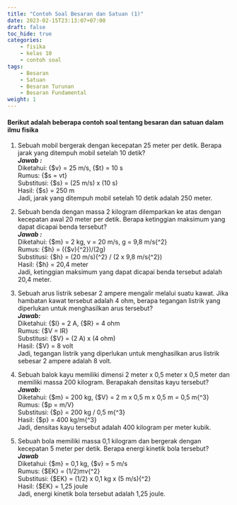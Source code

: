 ```yaml
---
title: "Contoh Soal Besaran dan Satuan (1)"
date: 2023-02-15T23:13:07+07:00
draft: false
toc_hide: true
categories:
    - fisika
    - kelas 10
    - contoh soal
tags:
    - Besaran
    - Satuan
    - Besaran Turunan
    - Besaran Fundamental
weight: 1
---
```

#### Berikut adalah beberapa contoh soal tentang besaran dan satuan dalam ilmu fisika

1. Sebuah mobil bergerak dengan kecepatan 25 meter per detik. Berapa jarak yang ditempuh mobil setelah 10 detik?\
***Jawab :***\
Diketahui: {$v} = 25 m/s, {$t} = 10 s\
Rumus: {$s = vt}\
Substitusi: {$s} = (25 m/s) x (10 s)\
Hasil: {$s} = 250 m\
Jadi, jarak yang ditempuh mobil setelah 10 detik adalah 250 meter.

2. Sebuah benda dengan massa 2 kilogram dilemparkan ke atas dengan kecepatan awal 20 meter per detik. Berapa ketinggian maksimum yang dapat dicapai benda tersebut?\
***Jawab :***\
Diketahui: {$m} = 2 kg, v = 20 m/s, g = 9,8 m/s{^2}\
Rumus: {$h} = ({$v}{^2})/(2g)\
Substitusi: {$h} = (20 m/s){^2} / (2 x 9,8 m/s{^2})\
Hasil: {$h} = 20,4 meter\
Jadi, ketinggian maksimum yang dapat dicapai benda tersebut adalah 20,4 meter.

3. Sebuah arus listrik sebesar 2 ampere mengalir melalui suatu kawat. Jika hambatan kawat tersebut adalah 4 ohm, berapa tegangan listrik yang diperlukan untuk menghasilkan arus tersebut?\
***Jawab:***\
Diketahui: {$I} = 2 A, {$R} = 4 ohm\
Rumus: {$V = IR}\
Substitusi: {$V} = (2 A) x (4 ohm)\
Hasil: {$V} = 8 volt\
Jadi, tegangan listrik yang diperlukan untuk menghasilkan arus listrik sebesar 2 ampere adalah 8 volt.

4. Sebuah balok kayu memiliki dimensi 2 meter x 0,5 meter x 0,5 meter dan memiliki massa 200 kilogram. Berapakah densitas kayu tersebut?\
***Jawab:***\
Diketahui: {$m} = 200 kg, {$V} = 2 m x 0,5 m x 0,5 m = 0,5 m{^3}\
Rumus: {$p = m/V}\
Substitusi: {$p} = 200 kg / 0,5 m{^3}\
Hasil: {$p} = 400 kg/m{^3}\
Jadi, densitas kayu tersebut adalah 400 kilogram per meter kubik.

5. Sebuah bola memiliki massa 0,1 kilogram dan bergerak dengan kecepatan 5 meter per detik. Berapa energi kinetik bola tersebut?\
***Jawab***\
Diketahui: {$m} = 0,1 kg, {$v} = 5 m/s\
Rumus: {$EK} = (1/2)mv{^2}\
Substitusi: {$EK} = (1/2) x 0,1 kg x (5 m/s){^2}\
Hasil: {$EK} = 1,25 joule\
Jadi, energi kinetik bola tersebut adalah 1,25 joule.
